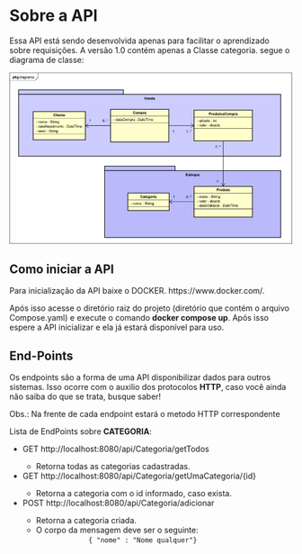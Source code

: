 <h1>Sobre a API</h1>
<p>Essa API está sendo desenvolvida apenas para facilitar o aprendizado sobre requisições.
A versão 1.0 contém apenas a Classe categoria. segue o diagrama de classe:</p>
<img src="./diagrama/diagram.png">

<h2>Como iniciar a API</h2>
<p>Para inicialização da API baixe o DOCKER. <a>https://www.docker.com/</a>.</p>
<p>Após isso acesse o diretório raiz do projeto (diretório que contém o arquivo Compose.yaml) e execute o comando <b>docker compose up</b>. Após isso espere a API inicializar e ela já estará disponível para uso.</p> 


<h2>End-Points</h2>
<p>Os endpoints são a forma de uma API disponibilizar dados para outros sistemas. Isso ocorre com o auxilio dos protocolos <b>HTTP</b>, caso você ainda não saiba do que se trata, busque saber!</p>
<p>Obs.: Na frente de cada endpoint estará o metodo HTTP correspondente</p.>
<p>Lista de EndPoints sobre <b>CATEGORIA</b>:</p>
<ul>
    <li>GET http://localhost:8080/api/Categoria/getTodos</li>
        <ul> <li>Retorna todas as categorias cadastradas.</li> </ul>
    <li>GET http://localhost:8080/api/Categoria/getUmaCategoria/{id}</li>
        <ul> <li>Retorna a categoria com o id informado, caso exista.</li> </ul>
    <li>POST http://localhost:8080/api/Categoria/adicionar</li>
        <ul> 
            <li>Retorna a categoria criada.</li>
            <li> O corpo da mensagem deve ser o seguinte: <code>
             { "nome" : "Nome qualquer"}
            </code> </li>
        </ul>

</ul>